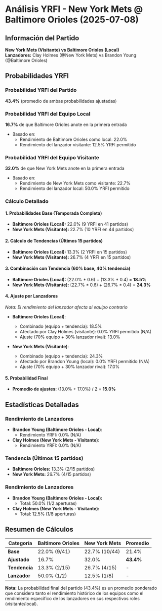 # Análisis YRFI - New York Mets @ Baltimore Orioles (2025-07-08)

## Información del Partido
**New York Mets (Visitante) vs Baltimore Orioles (Local)**  
**Lanzadores:** Clay Holmes (@New York Mets) vs Brandon Young (@Baltimore Orioles)

## Probabilidades YRFI

### Probabilidad YRFI del Partido
**43.4%** (promedio de ambas probabilidades ajustadas)

### Probabilidad YRFI del Equipo Local
**16.7%** de que Baltimore Orioles anote en la primera entrada
- Basado en:
  - Rendimiento de Baltimore Orioles como local: 22.0%
  - Rendimiento del lanzador visitante: 12.5% YRFI permitido

### Probabilidad YRFI del Equipo Visitante
**32.0%** de que New York Mets anote en la primera entrada
- Basado en:
  - Rendimiento de New York Mets como visitante: 22.7%
  - Rendimiento del lanzador local: 50.0% YRFI permitido

### Cálculo Detallado

#### 1. Probabilidades Base (Temporada Completa)
- **Baltimore Orioles (Local):** 22.0% (9 YRFI en 41 partidos)
- **New York Mets (Visitante):** 22.7% (10 YRFI en 44 partidos)

#### 2. Cálculo de Tendencias (Últimos 15 partidos)
- **Baltimore Orioles (Local):** 13.3% (2 YRFI en 15 partidos)
- **New York Mets (Visitante):** 26.7% (4 YRFI en 15 partidos)

#### 3. Combinación con Tendencia (60% base, 40% tendencia)
- **Baltimore Orioles (Local):** (22.0% * 0.6) + (13.3% * 0.4) = **18.5%**
- **New York Mets (Visitante):** (22.7% * 0.6) + (26.7% * 0.4) = **24.3%**

#### 4. Ajuste por Lanzadores
*Nota: El rendimiento del lanzador afecta al equipo contrario*

- **Baltimore Orioles (Local)**:
  - Combinado (equipo + tendencia): 18.5%
  - Afectado por Clay Holmes (visitante): 0.0% YRFI permitido (N/A)
  - Ajuste (70% equipo + 30% lanzador rival): 13.0%

- **New York Mets (Visitante)**:
  - Combinado (equipo + tendencia): 24.3%
  - Afectado por Brandon Young (local): 0.0% YRFI permitido (N/A)
  - Ajuste (70% equipo + 30% lanzador rival): 17.0%

#### 5. Probabilidad Final
- **Promedio de ajustes:** (13.0% + 17.0%) / 2 = **15.0%**

## Estadísticas Detalladas


### Rendimiento de Lanzadores
- **Brandon Young (Baltimore Orioles - Local)**:
  - Rendimiento YRFI: 0.0% (N/A)
- **Clay Holmes (New York Mets - Visitante)**:
  - Rendimiento YRFI: 0.0% (N/A)
### Tendencia (Últimos 15 partidos)
- **Baltimore Orioles:** 13.3% (2/15 partidos)
- **New York Mets:** 26.7% (4/15 partidos)

### Rendimiento de Lanzadores
- **Brandon Young (Baltimore Orioles - Local):**
  - Total: 50.0% (1/2 aperturas)
- **Clay Holmes (New York Mets - Visitante):**
  - Total: 12.5% (1/8 aperturas)

## Resumen de Cálculos
| Categoría | Baltimore Orioles    | New York Mets        | Promedio |
|-----------|----------------------|----------------------|----------|
| **Base** | 22.0% (9/41) | 22.7% (10/44) | 21.4% |
| **Ajustado** | 16.7% | 32.0% | **43.4%** |
| **Tendencia** | 13.3% (2/15) | 26.7% (4/15) | - |
| **Lanzador** | 50.0% (1/2) | 12.5% (1/8) | - |

**Nota:** La probabilidad final del partido (43.4%) es un promedio ponderado que considera tanto el rendimiento histórico de los equipos como el rendimiento específico de los lanzadores en sus respectivos roles (visitante/local).